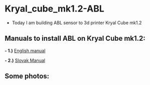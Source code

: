 # Kryal_cube_mk1.2-ABL

+ Today I am building ABL sensor to 3d printer Kryal Cube mk1.2

 ## Manuals to install ABL on Kryal Cube mk1.2:
  **- 1.)** [English manual](https://github.com/BlackRiverCoder/Kryal_cube_mk1.2-ABL/blob/main/Manuals/English%20manual.txt)

  **- 2.)** [Slovak Manual](https://github.com/BlackRiverCoder/Kryal_cube_mk1.2-ABL/blob/main/Manuals/Slovak%20manual.txt)


 ## Some photos:



